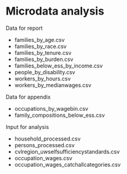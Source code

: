 # Microdata analysis

Data for report 

* families_by_age.csv
* families_by_race.csv
* families_by_tenure.csv
* families_by_burden.csv
* families_below_ess_by_income.csv
* people_by_disability.csv
* workers_by_hours.csv
* workers_by_medianwages.csv

Data for appendix

* occupations_by_wagebin.csv
* family_compositions_below_ess.csv

Input for analysis

* household_processed.csv
* persons_processed.csv
* cvlregion_uwselfsufficiencystandards.csv
* occupation_wages.csv
* occupation_wages_catchallcategories.csv

